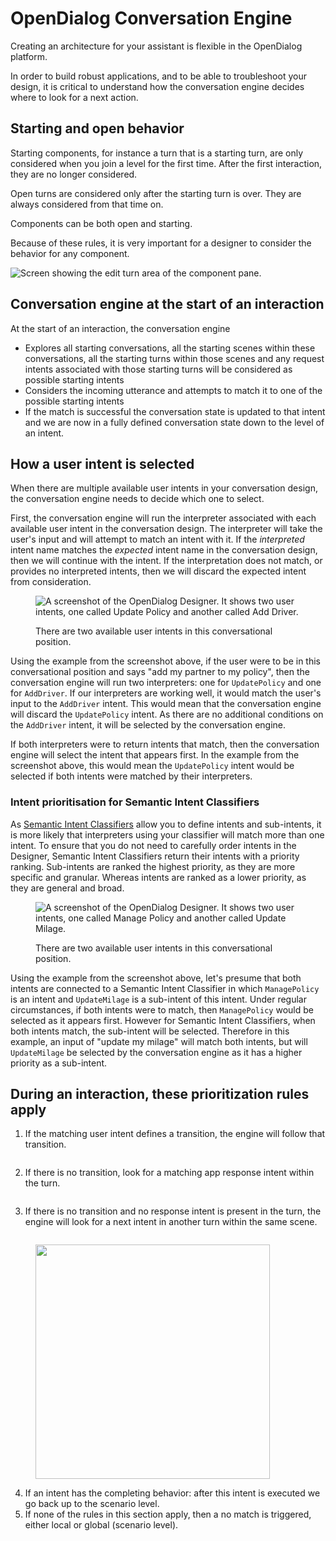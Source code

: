 # OpenDialog Conversation Engine

Creating an architecture for your assistant is flexible in the OpenDialog platform.&#x20;

In order to build robust applications, and to be able to troubleshoot your design, it is critical to understand how the conversation engine decides where to look for a next action.&#x20;

## Starting and open behavior

Starting components, for instance a turn that is a starting turn, are only considered when you join a level for the first time. After the first interaction, they are no longer considered.&#x20;

Open turns are considered only after the starting turn is over. They are always considered from that time on.&#x20;

Components can be both open and starting. &#x20;

Because of these rules, it is very important for a designer to consider the behavior for any component.

<img src="../.gitbook/assets/2023-03-08_16-29-24 1.png" alt="Screen showing the edit turn area of the component pane." data-size="original">&#x20;

## Conversation engine at the start of an interaction

At the start of an interaction, the conversation engine&#x20;

* Explores all starting conversations, all the starting scenes within these conversations, all the starting turns within those scenes and any request intents associated with those starting turns will be considered as possible starting intents
* Considers the incoming utterance and attempts to match it to one of the possible starting intents
* If the match is successful the conversation state is updated to that intent and we are now in a fully defined conversation state down to the level of an intent.

## How a user intent is selected

When there are multiple available user intents in your conversation design, the conversation engine needs to decide which one to select.

First, the conversation engine will run the interpreter associated with each available user intent in the conversation design. The interpreter will take the user's input and will attempt to match an intent with it. If the _interpreted_ intent name matches the _expected_ intent name in the conversation design, then we will continue with the intent. If the interpretation does not match, or provides no interpreted intents, then we will discard the expected intent from consideration.

<figure><img src="../.gitbook/assets/Screenshot 2024-08-23 at 15.30.55.png" alt="A screenshot of the OpenDialog Designer. It shows two user intents, one called Update Policy and another called Add Driver."><figcaption><p>There are two available user intents in this conversational position.</p></figcaption></figure>

Using the example from the screenshot above, if the user were to be in this conversational position and says "add my partner to my policy", then the conversation engine will run two interpreters: one for `UpdatePolicy` and one for `AddDriver`. If our interpreters are working well, it would match the user's input to the `AddDriver` intent. This would mean that the conversation engine will discard the `UpdatePolicy` intent. As there are no additional conditions on the `AddDriver` intent, it will be selected by the conversation engine.

If both interpreters were to return intents that match, then the conversation engine will select the intent that appears first. In the example from the screenshot above, this would mean the `UpdatePolicy` intent would be selected if both intents were matched by their interpreters.

### Intent prioritisation for Semantic Intent Classifiers

As [Semantic Intent Classifiers](../opendialog-platform/interpreters-and-natural-language-understanding/language-services/semantic-intent-classifier/) allow you to define intents and sub-intents, it is more likely that interpreters using your classifier will match more than one intent. To ensure that you do not need to carefully order intents in the Designer, Semantic Intent Classifiers return their intents with a priority ranking. Sub-intents are ranked the highest priority, as they are more specific and granular. Whereas intents are ranked as a lower priority, as they are general and broad.

<figure><img src="../.gitbook/assets/Screenshot 2024-08-23 at 15.40.04.png" alt="A screenshot of the OpenDialog Designer. It shows two user intents, one called Manage Policy and another called Update Milage."><figcaption><p>There are two available user intents in this conversational position.</p></figcaption></figure>

Using the example from the screenshot above, let's presume that both intents are connected to a Semantic Intent Classifier in which `ManagePolicy` is an intent and `UpdateMilage` is a sub-intent of this intent. Under regular circumstances, if both intents were to match, then `ManagePolicy` would be selected as it appears first. However for Semantic Intent Classifiers, when both intents match, the sub-intent will be selected. Therefore in this example, an input of "update my milage" will match both intents, but will `UpdateMilage` be selected by the conversation engine as it has a higher priority as a sub-intent.

## During an interaction, these prioritization rules apply

1. If the matching user intent defines a transition, the engine will follow that transition.&#x20;

<figure><img src="../.gitbook/assets/2023-06-20_16-05-02.png" alt=""><figcaption></figcaption></figure>

2. If there is no transition, look for a matching app response intent within the turn.&#x20;

<figure><img src="../.gitbook/assets/2023-06-20_15-55-55.png" alt=""><figcaption></figcaption></figure>

3. If there is no transition and no response intent is present in the turn, the engine will look for a next intent in another turn within the same scene.

<figure><img src="../.gitbook/assets/2023-06-20_15-59-11.png" alt=""><figcaption></figcaption></figure>



<figure><img src="../.gitbook/assets/2023-06-20_15-59-35.png" alt="" width="375"><figcaption></figcaption></figure>

4. If an intent has the completing behavior: after this intent is executed we go back up to the scenario level.&#x20;
5. If none of the rules in this section apply, then a no match is triggered, either local or global (scenario level).



